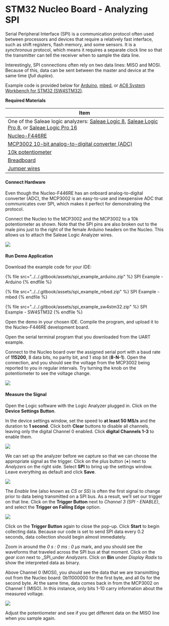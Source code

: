 # STM32 Nucleo Board - Analyzing SPI

Serial Peripheral Interface (SPI) is a communication protocol often used between processors and devices that require a relatively fast interface, such as shift registers, flash memory, and some sensors. It is a _synchronous_ protocol, which means it requires a separate clock line so that the transmitter can tell the receiver when to sample the data line.

Interestingly, SPI connections often rely on two data lines: MISO and MOSI. Because of this, data can be sent between the master and device at the same time (_full duplex_).

Example code is provided below for [Arduino](https://www.arduino.cc/), [mbed](https://os.mbed.com/), or [AC6 System Workbench for STM32 (SW4STM32)](http://www.openstm32.org/).

**Required Materials**

| Item                                                                                                                                                                                                                                                          |
| ------------------------------------------------------------------------------------------------------------------------------------------------------------------------------------------------------------------------------------------------------------- |
| One of the Saleae logic analyzers: [Saleae Logic 8](https://usd.saleae.com/products/saleae-logic-8), [Saleae Logic Pro 8](https://usd.saleae.com/products/saleae-logic-pro-8), or [Saleae Logic Pro 16](https://usd.saleae.com/products/saleae-logic-pro-16)​ |
| ​[Nucleo-F446RE](https://www.digikey.com/product-detail/en/stmicroelectronics/NUCLEO-F446RE/497-15882-ND/5347712)​                                                                                                                                            |
| ​[MCP3002 10-bit analog-to-digital converter (ADC)](https://www.digikey.com/product-detail/en/microchip-technology/MCP3002-I-P/MCP3002-I-P-ND/319412)​                                                                                                        |
| ​[10k potentiometer](https://www.digikey.com/product-detail/en/sparkfun-electronics/COM-09806/1568-1616-ND/7319606)​                                                                                                                                          |
| ​[Breadboard](https://www.digikey.com/product-detail/en/bud-industries/BB-32621/377-2094-ND/4156445)​                                                                                                                                                         |
| ​[Jumper wires](https://www.digikey.com/product-detail/en/sparkfun-electronics/PRT-12795/1568-1512-ND/5993860)​                                                                                                                                               |

#### Connect Hardware <a href="#connect-hardware-3" id="connect-hardware-3"></a>

Even though the Nucleo-F446RE has an onboard analog-to-digital converter (ADC), the MCP3002 is an easy-to-use and inexpensive ADC that communicates over SPI, which makes it perfect for demonstrating the protocol.

Connect the Nucleo to the MCP3002 and the MCP3002 to a 10k potentiometer as shown. Note that the SPI pins are also broken out to the male pins just to the right of the female Arduino headers on the Nucleo. This allows us to attach the Saleae Logic Analyzer wires.

![](<../../.gitbook/assets/spi\_circuit\_fritzing (1) (1).png>)

#### Run Demo Application <a href="#run-demo-application-3" id="run-demo-application-3"></a>

Download the example code for your IDE:

{% file src="../../.gitbook/assets/spi_example_arduino.zip" %}
SPI Example - Arduino
{% endfile %}

{% file src="../../.gitbook/assets/spi_example_mbed.zip" %}
SPI Example - mbed
{% endfile %}

{% file src="../../.gitbook/assets/spi_example_sw4stm32.zip" %}
SPI Example - SW4STM32
{% endfile %}

Open the demo in your chosen IDE. Compile the program, and upload it to the Nucleo-F446RE development board.

Open the serial terminal program that you downloaded from the UART example.

Connect to the Nucleo board over the assigned serial port with a baud rate of **115200**, 8 data bits, no parity bit, and 1 stop bit (**8-N-1**). Open the connection, and you should see the voltage from the MCP3002 being reported to you in regular intervals. Try turning the knob on the potentiometer to see the voltage change.

![](../../.gitbook/assets/screen\_21.png)

#### Measure the Signal <a href="#measure-the-signal-2" id="measure-the-signal-2"></a>

Open the Logic software with the Logic Analyzer plugged in. Click on the **Device Settings Button**.

In the device settings window, set the speed to **at least 50 MS/s** and the duration to **1 second**. Click both **Clear** buttons to disable all channels, leaving only the digital Channel 0 enabled. Click **digital Channels 1-3** to enable them.

![](../../.gitbook/assets/screen\_22.png)

We can set up the analyzer before we capture so that we can choose the appropriate signal as the trigger. Click on the plus button (**+**) next to _Analyzers_ on the right side. Select **SPI** to bring up the settings window. Leave everything as default and click **Save**.

![](../../.gitbook/assets/screen\_23.png)

The _Enable_ line (also known as _CS_ or _SS_) is often the first signal to change prior to data being transmitted on a SPI bus. As a result, we’ll set our trigger on that line. Click on the **Trigger Button** next to _Channel 3 (SPI - ENABLE)_, and select the **Trigger on Falling Edge** option.

![](../../.gitbook/assets/screen\_24.png)

Click on the **Trigger Button** again to close the pop-up. Click **Start** to begin collecting data. Because our code is set to send SPI data every 0.2 seconds, data collection should begin almost immediately.

Zoom in around the _0 s : 0 ms : 0 μs_ mark, and you should see the waveforms that traveled across the SPI bus at that moment. Click on the _gear icon_ next to _SPI_under _Analyzers_. Click on **Bin** under _Display Radix_ to show the interpreted data as binary.

Above Channel 0 (MOSI), you should see the data that we are transmitting out from the Nucleo board: 0b11000000 for the first byte, and all 0s for the second byte. At the same time, data comes back in from the MCP3002 on Channel 1 (MISO). In this instance, only bits 1-10 carry information about the measured voltage.

![](../../.gitbook/assets/screen\_25.png)

Adjust the potentiometer and see if you get different data on the MISO line when you sample again.
